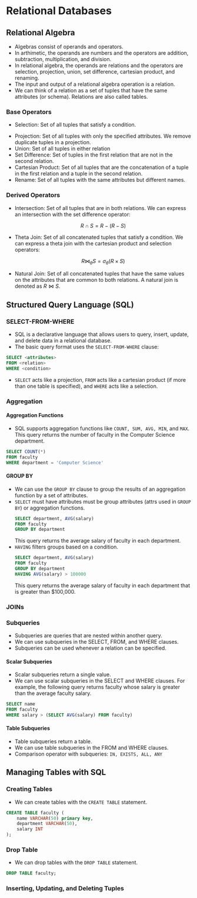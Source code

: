 # Relational Databases 

## Relational Algebra 
* Algebras consist of operands and operators. 
* In arthimetic, the operands are numbers and the operators are addition, subtraction, multiplication, and division.
* In relational algebra, the operands are relations and the operators are selection, projection, union, set difference, cartesian product, and renaming.
* The input and output of a relational algebra operation is a relation.
* We can think of a relation as a set of tuples that have the same attributes (or schema). Relations are also called tables. 

### Base Operators
* Selection: Set of all tuples that satisfy a condition. 
    ``` math
    ```
* Projection: Set of all tuples with only the specified attributes. We remove duplicate tuples in a projection.
* Union: Set of all tuples in either relation
* Set Difference: Set of tuples in the first relation that are not in the second relation.
* Cartesian Product: Set of all tuples that are the concatenation of a tuple in the first relation and a tuple in the second relation.
* Rename: Set of all tuples with the same attributes but different names.

### Derived Operators
* Intersection: Set of all tuples that are in both relations. We can express an intersection with the set difference operator:
    ``` math 
    R \cap S = R - (R - S)
    ```
* Theta Join: Set of all concatenated tuples that satisfy a condition. We can express a theta join with the cartesian product and selection operators:
    ``` math
    R \bowtie_{\theta} S = \sigma_{\theta}(R \times S)
    ```
* Natural Join: Set of all concatenated tuples that have the same values on the attributes that are common to both relations. A natural join is denoted as $R \bowtie S$.

## Structured Query Language (SQL)
### SELECT-FROM-WHERE
* SQL is a declarative language that allows users to query, insert, update, and delete data in a relational database.
* The basic query format uses the `SELECT-FROM-WHERE` clause:
``` sql
SELECT <attributes>
FROM <relation>
WHERE <condition>
```
* `SELECT` acts like a projection, `FROM` acts like a cartesian product (if more than one table is specified), and `WHERE` acts like a selection.
### Aggregation
#### Aggregation Functions
* SQL supports aggregation functions like  `COUNT, SUM, AVG, MIN`, and `MAX`. This query returns the number of faculty in the Computer Science department.
``` sql
SELECT COUNT(*)
FROM faculty
WHERE department = 'Computer Science'
```

#### GROUP BY
* We can use the `GROUP BY` clause to group the results of an aggregation function by a set of attributes. 
* `SELECT` must have attributes must be group attributes (attrs used in `GROUP BY`) or aggregation functions.
    ``` sql
    SELECT department, AVG(salary)
    FROM faculty
    GROUP BY department
    ```
    This query returns the average salary of faculty in each department.
* `HAVING` filters groups based on a condition.
    ``` sql
    SELECT department, AVG(salary)
    FROM faculty
    GROUP BY department
    HAVING AVG(salary) > 100000
    ```
    This query returns the average salary of faculty in each department that is greater than $100,000.

### JOINs

### Subqueries
* Subqueries are queries that are nested within another query.
* We can use subqueries in the SELECT, FROM, and WHERE clauses.
* Subqueries can be used whenever a relation can be specified.

#### Scalar Subqueries
* Scalar subqueries return a single value.
* We can use scalar subqueries in the SELECT and WHERE clauses. For example, the following query returns faculty whose salary is greater than the average faculty salary.
``` sql
SELECT name 
FROM faculty
WHERE salary > (SELECT AVG(salary) FROM faculty)
```

#### Table Subqueries
* Table subqueries return a table.
* We can use table subqueries in the FROM and WHERE clauses.
* Comparison operator with subqueries: `IN, EXISTS, ALL, ANY`

## Managing Tables with SQL
### Creating Tables
* We can create tables with the `CREATE TABLE` statement.
``` sql
CREATE TABLE faculty (
    name VARCHAR(50) primary key,
    department VARCHAR(50),
    salary INT
);
```

### Drop Table
* We can drop tables with the `DROP TABLE` statement.
``` sql
DROP TABLE faculty;
```

### Inserting, Updating, and Deleting Tuples
